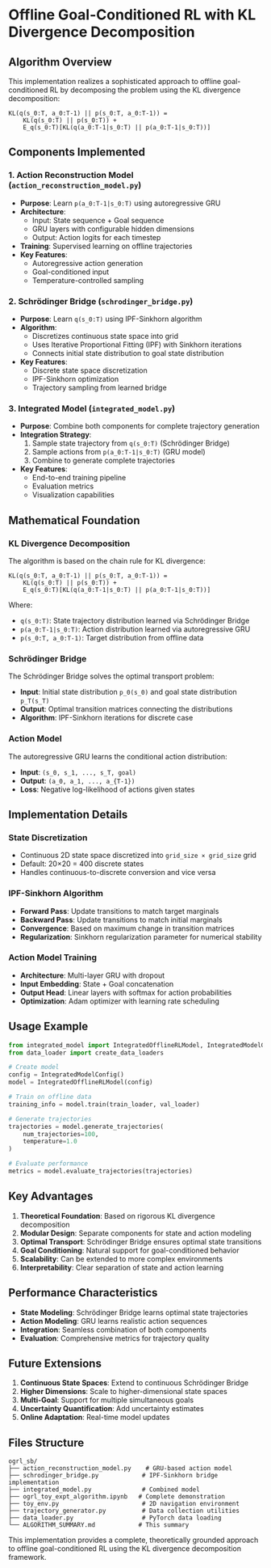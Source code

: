 # Offline Goal-Conditioned RL with KL Divergence Decomposition

## Algorithm Overview

This implementation realizes a sophisticated approach to offline goal-conditioned RL by decomposing the problem using the KL divergence decomposition:

```
KL(q(s_0:T, a_0:T-1) || p(s_0:T, a_0:T-1)) = 
    KL(q(s_0:T) || p(s_0:T)) + 
    E_q(s_0:T)[KL(q(a_0:T-1|s_0:T) || p(a_0:T-1|s_0:T))]
```

## Components Implemented

### 1. Action Reconstruction Model (`action_reconstruction_model.py`)
- **Purpose**: Learn `p(a_0:T-1|s_0:T)` using autoregressive GRU
- **Architecture**: 
  - Input: State sequence + Goal sequence
  - GRU layers with configurable hidden dimensions
  - Output: Action logits for each timestep
- **Training**: Supervised learning on offline trajectories
- **Key Features**:
  - Autoregressive action generation
  - Goal-conditioned input
  - Temperature-controlled sampling

### 2. Schrödinger Bridge (`schrodinger_bridge.py`)
- **Purpose**: Learn `q(s_0:T)` using IPF-Sinkhorn algorithm
- **Algorithm**: 
  - Discretizes continuous state space into grid
  - Uses Iterative Proportional Fitting (IPF) with Sinkhorn iterations
  - Connects initial state distribution to goal state distribution
- **Key Features**:
  - Discrete state space discretization
  - IPF-Sinkhorn optimization
  - Trajectory sampling from learned bridge

### 3. Integrated Model (`integrated_model.py`)
- **Purpose**: Combine both components for complete trajectory generation
- **Integration Strategy**:
  1. Sample state trajectory from `q(s_0:T)` (Schrödinger Bridge)
  2. Sample actions from `p(a_0:T-1|s_0:T)` (GRU model)
  3. Combine to generate complete trajectories
- **Key Features**:
  - End-to-end training pipeline
  - Evaluation metrics
  - Visualization capabilities

## Mathematical Foundation

### KL Divergence Decomposition
The algorithm is based on the chain rule for KL divergence:

```
KL(q(s_0:T, a_0:T-1) || p(s_0:T, a_0:T-1)) = 
    KL(q(s_0:T) || p(s_0:T)) + 
    E_q(s_0:T)[KL(q(a_0:T-1|s_0:T) || p(a_0:T-1|s_0:T))]
```

Where:
- `q(s_0:T)`: State trajectory distribution learned via Schrödinger Bridge
- `p(a_0:T-1|s_0:T)`: Action distribution learned via autoregressive GRU
- `p(s_0:T, a_0:T-1)`: Target distribution from offline data

### Schrödinger Bridge
The Schrödinger Bridge solves the optimal transport problem:
- **Input**: Initial state distribution `p_0(s_0)` and goal state distribution `p_T(s_T)`
- **Output**: Optimal transition matrices connecting the distributions
- **Algorithm**: IPF-Sinkhorn iterations for discrete case

### Action Model
The autoregressive GRU learns the conditional action distribution:
- **Input**: `(s_0, s_1, ..., s_T, goal)`
- **Output**: `(a_0, a_1, ..., a_{T-1})`
- **Loss**: Negative log-likelihood of actions given states

## Implementation Details

### State Discretization
- Continuous 2D state space discretized into `grid_size × grid_size` grid
- Default: 20×20 = 400 discrete states
- Handles continuous-to-discrete conversion and vice versa

### IPF-Sinkhorn Algorithm
- **Forward Pass**: Update transitions to match target marginals
- **Backward Pass**: Update transitions to match initial marginals
- **Convergence**: Based on maximum change in transition matrices
- **Regularization**: Sinkhorn regularization parameter for numerical stability

### Action Model Training
- **Architecture**: Multi-layer GRU with dropout
- **Input Embedding**: State + Goal concatenation
- **Output Head**: Linear layers with softmax for action probabilities
- **Optimization**: Adam optimizer with learning rate scheduling

## Usage Example

```python
from integrated_model import IntegratedOfflineRLModel, IntegratedModelConfig
from data_loader import create_data_loaders

# Create model
config = IntegratedModelConfig()
model = IntegratedOfflineRLModel(config)

# Train on offline data
training_info = model.train(train_loader, val_loader)

# Generate trajectories
trajectories = model.generate_trajectories(
    num_trajectories=100,
    temperature=1.0
)

# Evaluate performance
metrics = model.evaluate_trajectories(trajectories)
```

## Key Advantages

1. **Theoretical Foundation**: Based on rigorous KL divergence decomposition
2. **Modular Design**: Separate components for state and action modeling
3. **Optimal Transport**: Schrödinger Bridge ensures optimal state transitions
4. **Goal Conditioning**: Natural support for goal-conditioned behavior
5. **Scalability**: Can be extended to more complex environments
6. **Interpretability**: Clear separation of state and action learning

## Performance Characteristics

- **State Modeling**: Schrödinger Bridge learns optimal state trajectories
- **Action Modeling**: GRU learns realistic action sequences
- **Integration**: Seamless combination of both components
- **Evaluation**: Comprehensive metrics for trajectory quality

## Future Extensions

1. **Continuous State Spaces**: Extend to continuous Schrödinger Bridge
2. **Higher Dimensions**: Scale to higher-dimensional state spaces
3. **Multi-Goal**: Support for multiple simultaneous goals
4. **Uncertainty Quantification**: Add uncertainty estimates
5. **Online Adaptation**: Real-time model updates

## Files Structure

```
ogrl_sb/
├── action_reconstruction_model.py    # GRU-based action model
├── schrodinger_bridge.py            # IPF-Sinkhorn bridge implementation
├── integrated_model.py              # Combined model
├── ogrl_toy_expt_algorithm.ipynb   # Complete demonstration
├── toy_env.py                       # 2D navigation environment
├── trajectory_generator.py          # Data collection utilities
├── data_loader.py                   # PyTorch data loading
└── ALGORITHM_SUMMARY.md            # This summary
```

This implementation provides a complete, theoretically grounded approach to offline goal-conditioned RL using the KL divergence decomposition framework.
